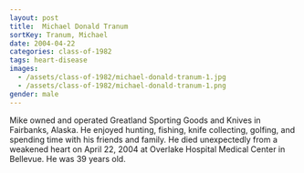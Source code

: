 ```yaml
---
layout: post
title:  Michael Donald Tranum
sortKey: Tranum, Michael
date: 2004-04-22
categories: class-of-1982
tags: heart-disease
images:
  - /assets/class-of-1982/michael-donald-tranum-1.jpg
  - /assets/class-of-1982/michael-donald-tranum-1.png
gender: male
---
```

Mike owned and operated Greatland Sporting Goods and Knives in Fairbanks, Alaska.  He enjoyed hunting, fishing, knife collecting, golfing, and spending time with his friends and family.  He died unexpectedly from a weakened heart on April 22, 2004 at Overlake Hospital Medical Center in Bellevue. He was 39 years old.
